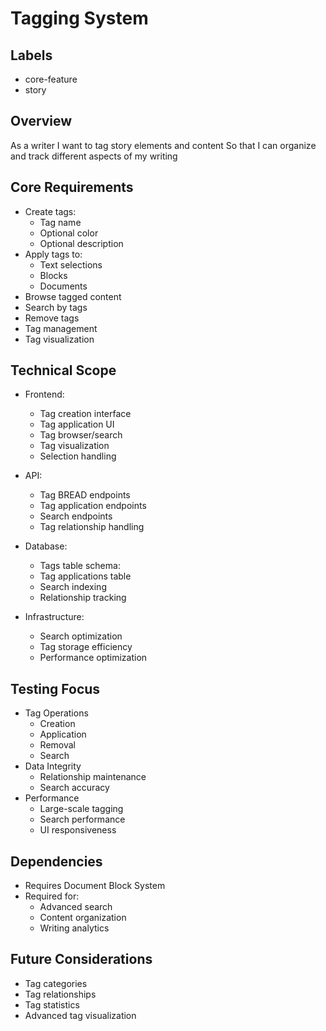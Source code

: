 # Tagging System

## Labels
- core-feature
- story

## Overview
As a writer
I want to tag story elements and content
So that I can organize and track different aspects of my writing

## Core Requirements
- Create tags:
  - Tag name
  - Optional color
  - Optional description
- Apply tags to:
  - Text selections
  - Blocks
  - Documents
- Browse tagged content
- Search by tags
- Remove tags
- Tag management
- Tag visualization

## Technical Scope
- Frontend:
  - Tag creation interface
  - Tag application UI
  - Tag browser/search
  - Tag visualization
  - Selection handling

- API:
  - Tag BREAD endpoints
  - Tag application endpoints
  - Search endpoints
  - Tag relationship handling

- Database:
  - Tags table schema:
  - Tag applications table
  - Search indexing
  - Relationship tracking

- Infrastructure:
  - Search optimization
  - Tag storage efficiency
  - Performance optimization

## Testing Focus
- Tag Operations
  - Creation
  - Application
  - Removal
  - Search
- Data Integrity
  - Relationship maintenance
  - Search accuracy
- Performance
  - Large-scale tagging
  - Search performance
  - UI responsiveness

## Dependencies
- Requires Document Block System
- Required for:
  - Advanced search
  - Content organization
  - Writing analytics

## Future Considerations
- Tag categories
- Tag relationships
- Tag statistics
- Advanced tag visualization